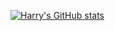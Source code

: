 [![Harry's GitHub 
stats](https://github-readme-stats.vercel.app/api?username=QRX53)](https://github.com/QRX53)
